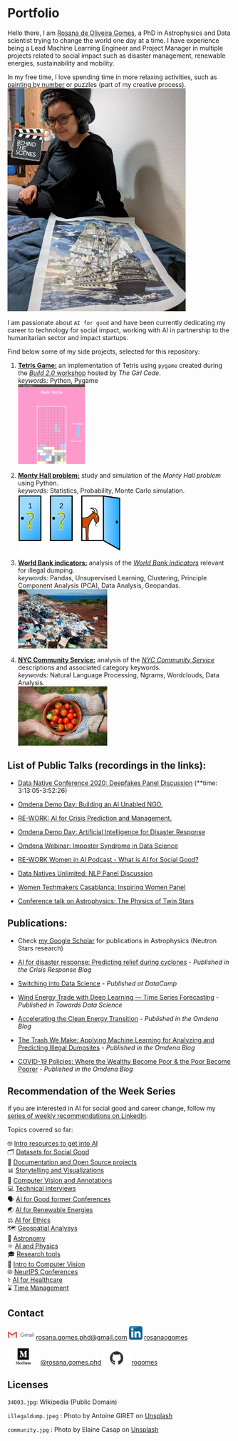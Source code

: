 # Portfolio

Hello there, I am [Rosana de Oliveira Gomes](https://www.linkedin.com/in/rosanaogomes/), a PhD in Astrophysics and Data scientist trying to change the world one day at a time. I have experience being a Lead Machine Learning Engineer and Project Manager in multiple projects related to social impact such as disaster management, renewable energies, sustainability and mobility. 

In my free time, I love spending time in more relaxing activities, such as [painting by number](https://www.liveabout.com/painting-by-numbers-2578775) or puzzles (part of my creative process).
                                 <img src="photo.jpeg" width="400">


I am passionate about `AI for good` and have been currently dedicating my career to technology for social impact, working with AI in partnership to the humanitarian sector and impact startups. 

Find below some of my side projects, selected for this repository:

1. [**Tetris Game:**](https://github.com/rogomes/portfolio/blob/master/tetris/tetris-pygame.ipynb) an implementation of Tetris using `pygame` created during the [*Build 2.0* workshop](https://thegirlcode.co/build/) hosted by *The Girl Code*.\
   *keywords:*  Python, Pygame\
                                 <img src="tetris3.png" width="150">

2. [**Monty Hall problem:**](https://github.com/rogomes/portfolio/blob/master/monty_hall/MontyHall.ipynb) study and simulation of the *Monty Hall problem* using Python.\
   *keywords:* Statistics, Probability, Monte Carlo simulation.   
                                  <img src="Monty_open_door.svg" width="230">

3. [**World Bank indicators:**](https://github.com/rogomes/portfolio/blob/master/wbi_waste/WBI-TrashOut-Analysis.ipynb) analysis of the [*World Bank indicators*](https://data.worldbank.org/) relevant for illegal dumping.\
   *keywords:* Pandas, Unsupervised Learning, Clustering, Principle Component Analysis (PCA), Data Analysis, Geopandas.    
                                  <img src="wbi_waste/illegaldump.jpeg" width="200">


4. [**NYC Community Service:**](https://github.com/rogomes/portfolio/blob/master/nyc_service/nyc_service.ipynb) analysis of the [*NYC Community Service*](https://data.world/city-of-ny/bquu-z2ht) descriptions and associated category keywords.\
   *keywords:* Natural Language Processing, Ngrams, Wordclouds, Data Analysis.    
                                  <img src="community.jpg" width="200">


<!--
5. **Disaster Response for Cyclones:** data analysis and modeling of the population affected by cyclones with Machine Learning techniques.\
   *keywords:* Python, Data Analysis, Random Forrest, Support Vector Machines, XGBoosting, Ensemble Models, Neural Networks, TensorFlow.

6. **Finding Waldo:** application of *image recognition* with Neural Networks to the game [*Where's Waldo*](https://en.wikipedia.org/wiki/Where%27s_Wally%3F).\
   *keywords:* Python, Neural Networks, Image Recognition, TensorFlow, Keras.\
   <img src="34003.jpg" width="200">

   
7. **Energy Demand Forecasting:** predicting energy demand for renewable energies using Deep Learning. Project developed during the [*Deep Learning Datathon 2020*](https://ai4impact.org/dld.html) hosted by [*AI4Impact*](https://ai4impact.org/index.html). \
   *keywords:* Time Series, Neural Networks, Deep Learning, TensorFlow, Keras.   
   comment -->

## List of Public Talks (recordings in the links): ##

* [Data Native Conference 2020: Deepfakes Panel Discussion](https://www.youtube.com/watch?v=rdDNgwwcpL4&feature=youtu.be) (**time: 3:13:05-3:52:26)

* [Omdena Demo Day: Building an AI Unabled NGO.](https://omdena.com/blog/ai-ngo/)

* [RE-WORK: AI for Crisis Prediction and Management.](https://www.youtube.com/watch?v=L0Ceu-WRbIU)

* [Omdena Demo Day: Artificial Intelligence for Disaster Response](https://www.youtube.com/watch?v=ZX2kH219Rx8)

* [Omdena Webinar: Imposter Syndrome in Data Science](https://omdena.com/blog/impostor-syndrome-data-science/)

* [RE-WORK Women in AI Podcast - What is AI for Social Good?](https://m.youtube.com/watch?feature=youtu.be&v=s_uQvYzfMh8)

* [Data Natives Unlimited: NLP Panel Discussion](https://youtu.be/xyf-0I_NiRE)

* [Women Techmakers Casablanca: Inspiring Women Panel](https://m.facebook.com/story.php?story_fbid=3457191281024664&id=100002014779985)

* [Conference talk on Astrophysics: The Physics of Twin Stars](https://youtu.be/FrZHAkR036k)

## Publications: ##

* Check [my Google Scholar](https://scholar.google.de/citations?user=zlXNBA0AAAAJ&hl=en) for publications in Astrophysics (Neutron Stars research)

* [AI for disaster response: Predicting relief during cyclones](https://www.crisis-response.com/comment/blogpost.php?post=574) - *Published in the Crisis Response Blog*

* [Switching into Data Science](https://www.datacamp.com/community/blog/switching-into-data-science) - *Published at DataCamp*

* [Wind Energy Trade with Deep Learning — Time Series Forecasting](https://towardsdatascience.com/wind-energy-trade-with-deep-learning-time-series-forecasting-580bd41f163) - *Published in Towards Data Science*

* [Accelerating the Clean Energy Transition](https://omdena.com/blog/clean-energy/) - *Published in the Omdena Blog*

* [The Trash We Make: Applying Machine Learning for Analyzing and Predicting Illegal Dumpsites](https://medium.com/omdena/the-trash-we-make-applying-machine-learning-for-analyzing-and-predicting-illegal-dumpsites-7aa0349989ad
) - *Published in the Omdena Blog*

* [COVID-19 Policies: Where the Wealthy Become Poor & the Poor Become Poorer](https://medium.com/omdena/covid-19-policies-where-the-wealthy-become-poor-the-poor-become-poorer-757cad41458c?source=social.linkedin&_nonce=ZgY89gmU&_branch_match_id=494647957556010682) - *Published in the Omdena Blog*


## Recommendation of the Week Series ##
if you are interested in AI for social good and career change, follow my [series of weekly recommendations on LinkedIn](https://www.linkedin.com/feed/update/urn:li:activity:6717864888108097536/).

Topics covered so far: 

🤓 [Intro resources to get into AI](https://www.linkedin.com/posts/rosanaogomes_introduction-to-machine-learning-youtube-activity-6701210695649775619-3R_R?lipi=urn%3Ali%3Apage%3Ad_flagship3_detail_base%3B43qmOhdKQ5mj4jGB0eRC4Q%3D%3D)     
🗂️ [Datasets for Social Good](https://lnkd.in/dV42tB7)     
📝 [Documentation and Open Source projects](https://www.linkedin.com/posts/rosanaogomes_the-beginners-guide-to-contributing-to-open-activity-6703712612179312640-ZVl5?lipi=urn%3Ali%3Apage%3Ad_flagship3_detail_base%3B43qmOhdKQ5mj4jGB0eRC4Q%3D%3D)     
📊 [Storytelling and Visualizations](https://lnkd.in/deiVzQK)   
🤖 [Computer Vision and Annotations](https://lnkd.in/dnqUJCG)     
💻 [Technical interviews](https://lnkd.in/dSdVEVd)     
🗣 [AI for Good former Conferences](https://www.linkedin.com/feed/update/urn:li:activity:6718968178657005568/?lipi=urn%3Ali%3Apage%3Ad_flagship3_detail_base%3B43qmOhdKQ5mj4jGB0eRC4Q%3D%3D)           
🌏 [AI for Renewable Energies](https://lnkd.in/diVSdV2)     
⚖️ [AI for Ethics](https://www.linkedin.com/posts/rosanaogomes_home-ai-for-peace-activity-6696121980258668544-nSdE?lipi=urn%3Ali%3Apage%3Ad_flagship3_detail_base%3B43qmOhdKQ5mj4jGB0eRC4Q%3D%3D)     
🗺 [Geospatial Analysys](https://www.linkedin.com/posts/rosanaogomes_gis-lounge-gis-lounge-activity-6726545296194600961-lG8X?lipi=urn%3Ali%3Apage%3Ad_flagship3_detail_base%3B43qmOhdKQ5mj4jGB0eRC4Q%3D%3D)     
🔭 [Astronomy](https://lnkd.in/dQTce7f)      
⚛ [AI and Physics](https://www.linkedin.com/posts/rosanaogomes_ai-for-physics-physics-for-ai-activity-6736669418027278337-KWrl?lipi=urn%3Ali%3Apage%3Ad_flagship3_detail_base%3B43qmOhdKQ5mj4jGB0eRC4Q%3D%3D)              
🎓 [Research tools](https://www.linkedin.com/feed/update/urn:li:activity:6721504525410168832?lipi=urn%3Ali%3Apage%3Ad_flagship3_detail_base%3B43qmOhdKQ5mj4jGB0eRC4Q%3D%3D)              
🤖 [Intro to Computer Vision](https://www.linkedin.com/posts/rosanaogomes_machine-learning-for-roof-detection-and-solar-activity-6731578752981061632-mvgd?lipi=urn%3Ali%3Apage%3Ad_flagship3_detail_base%3B43qmOhdKQ5mj4jGB0eRC4Q%3D%3D)  <br/>                                                                    🌐 [NeurIPS Conferences](https://www.linkedin.com/posts/rosanaogomes_pie-ai-nairobi-neurips-2020-meetup-activity-6741686401756078080-fHyS) <br/> 
⚕ [AI for Healthcare](https://www.linkedin.com/posts/rosanaogomes_sds-216-data-science-in-healthcare-podcast-activity-6751936297046171649-btHt) <br/>
⌛ [Time Management](https://www.linkedin.com/feed/update/urn:li:activity:6754293929933328384/)   <br/>


## Contact ## 
<img src="gmail.png" width="60"> rosana.gomes.phd@gmail.com    <a href="https://www.linkedin.com/in/rosanaogomes/"><img src="linkedin.jpeg" width="30"></a> [rosanaogomes](https://www.linkedin.com/in/rosanaogomes/)

<a href="https://medium.com/@rosana.gomes.phd"><img src="medium.png" width="70"></a> [@rosana.gomes.phd](https://medium.com/@rosana.gomes.phd)     <a href="https://github.com/rogomes"><img src="github.png" width="60"></a> [rogomes](https://github.com/rogomes)

## Licenses ##

`34003.jpg`: Wikipedia (Public Domain)  

`illegaldump.jpeg` : Photo by Antoine GIRET on [Unsplash](https://unsplash.com/)

`community.jpg` : Photo by Elaine Casap on [Unsplash](https://unsplash.com/)

